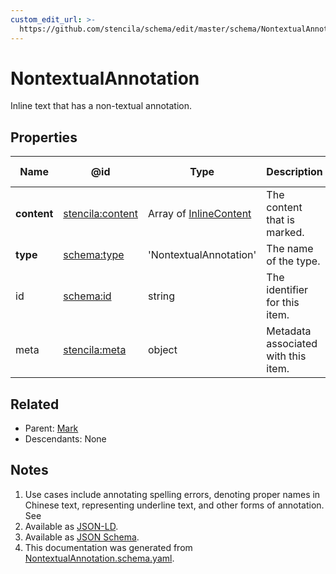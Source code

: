 ```yaml
---
custom_edit_url: >-
  https://github.com/stencila/schema/edit/master/schema/NontextualAnnotation.schema.yaml
---
```


# NontextualAnnotation

Inline text that has a non-textual annotation.

## Properties

| Name        | @id                                                         | Type                                                | Description                         | Inherited from               |
| ----------- | ----------------------------------------------------------- | --------------------------------------------------- | ----------------------------------- | ---------------------------- |
| **content** | [stencila:content](https://schema.stenci.la/content.jsonld) | Array of [InlineContent](../prose/InlineContent.md) | The content that is marked.         | [Mark](../prose/Mark.md)     |
| **type**    | [schema:type](https://schema.org/type)                      | 'NontextualAnnotation'                              | The name of the type.               | [Entity](../other/Entity.md) |
| id          | [schema:id](https://schema.org/id)                          | string                                              | The identifier for this item.       | [Entity](../other/Entity.md) |
| meta        | [stencila:meta](https://schema.stenci.la/meta.jsonld)       | object                                              | Metadata associated with this item. | [Entity](../other/Entity.md) |

## Related

-   Parent: [Mark](../prose/Mark.md)
-   Descendants: None

## Notes

1.  Use cases include annotating spelling errors, denoting proper names in Chinese text, representing underline text, and other forms of annotation. See
2.  Available as [JSON-LD](https://schema.stenci.la/NontextualAnnotation.jsonld).
3.  Available as [JSON Schema](https://schema.stenci.la/v1/NontextualAnnotation.schema.json).
4.  This documentation was generated from [NontextualAnnotation.schema.yaml](https://github.com/stencila/schema/blob/master/schema/NontextualAnnotation.schema.yaml).
